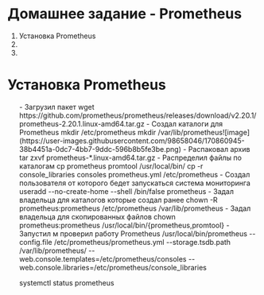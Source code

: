 # Домашнее задание - Prometheus

<ol>
<li>Установка Prometheus</li>
<li></li>
<li></li>  
</ol>  

# Установка Prometheus

<ul>
- Загрузил пакет 
wget https://github.com/prometheus/prometheus/releases/download/v2.20.1/prometheus-2.20.1.linux-amd64.tar.gz
  - Создал каталоги для Prometheus
mkdir /etc/prometheus
mkdir /var/lib/prometheus![image](https://user-images.githubusercontent.com/98658046/170860945-38b4451a-0dc7-4bb7-9ddc-596b8b5fe3be.png)
  - Распаковал архив
tar zxvf prometheus-*.linux-amd64.tar.gz
  - Распределил файлы по каталогам
cp prometheus promtool /usr/local/bin/
cp -r console_libraries consoles prometheus.yml /etc/prometheus
  - Создал пользователя от которого бедет запускаться система мониторинга
useradd --no-create-home --shell /bin/false prometheus
  - Задал владельца для каталогов которые создал ранее
chown -R prometheus:prometheus /etc/prometheus /var/lib/prometheus
  - Задал владельца для скопированных файлов
chown prometheus:prometheus /usr/local/bin/{prometheus,promtool}
  - Запустил м проверил работу Prometheus   
/usr/local/bin/prometheus --config.file /etc/prometheus/prometheus.yml --storage.tsdb.path /var/lib/prometheus/ --
web.console.templates=/etc/prometheus/consoles --web.console.libraries=/etc/prometheus/console_libraries

systemctl status prometheus  
</ul>  
